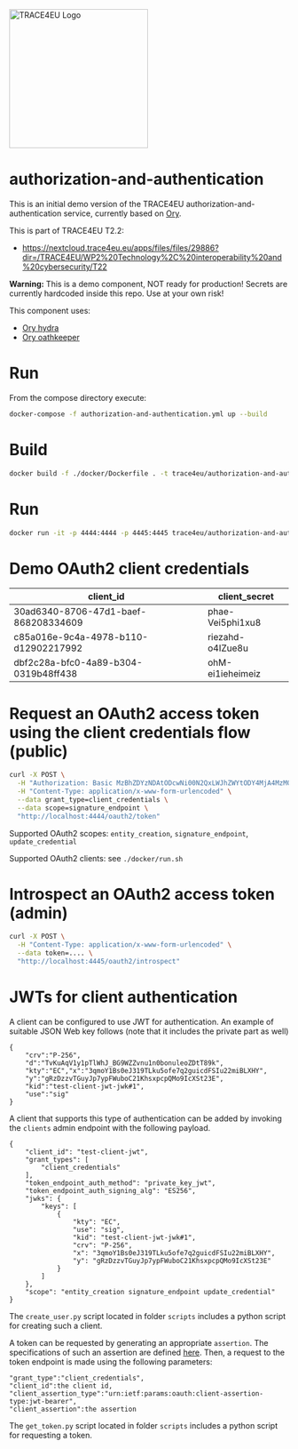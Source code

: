<img src="https://trace4eu.eu/wp-content/uploads/2023/09/Logo_TRACE4EU_horizontal_positive_RGB.png" width="250" alt="TRACE4EU Logo">

# authorization-and-authentication

This is an initial demo version of the TRACE4EU authorization-and-authentication service, currently based on [Ory](https://www.ory.sh/).

This is part of TRACE4EU T2.2:

* https://nextcloud.trace4eu.eu/apps/files/files/29886?dir=/TRACE4EU/WP2%20Technology%2C%20interoperability%20and%20cybersecurity/T22

**Warning:** This is a demo component, NOT ready for production! Secrets are currently hardcoded inside this repo. Use at your own risk!

This component uses:
* [Ory hydra](https://www.ory.sh/hydra/)
* [Ory oathkeeper](https://www.ory.sh/docs/oathkeeper)

# Run
From the compose directory execute:

```bash
docker-compose -f authorization-and-authentication.yml up --build
```

# Build

```bash
docker build -f ./docker/Dockerfile . -t trace4eu/authorization-and-authentication
```

# Run

```bash
docker run -it -p 4444:4444 -p 4445:4445 trace4eu/authorization-and-authentication
```

# Demo OAuth2 client credentials

| client_id                             | client_secret    |
|---------------------------------------|------------------|
| 30ad6340-8706-47d1-baef-868208334609  | phae-Vei5phi1xu8 |
| c85a016e-9c4a-4978-b110-d12902217992  | riezahd-o4IZue8u |
| dbf2c28a-bfc0-4a89-b304-0319b48ff438  | ohM-ei1ieheimeiz |

# Request an OAuth2 access token using the client credentials flow (public)

```bash
curl -X POST \
  -H "Authorization: Basic MzBhZDYzNDAtODcwNi00N2QxLWJhZWYtODY4MjA4MzM0NjA5OnBoYWUtVmVpNXBoaTF4dTg=" \
  -H "Content-Type: application/x-www-form-urlencoded" \
  --data grant_type=client_credentials \
  --data scope=signature_endpoint \
  "http://localhost:4444/oauth2/token"
```

Supported OAuth2 scopes: `entity_creation`, `signature_endpoint`, `update_credential`

Supported OAuth2 clients: see `./docker/run.sh`

# Introspect an OAuth2 access token (admin)

```bash
curl -X POST \
  -H "Content-Type: application/x-www-form-urlencoded" \
  --data token=.... \
  "http://localhost:4445/oauth2/introspect"
```
# JWTs for client authentication

A client can be configured to use JWT for authentication. An example of suitable
JSON Web key follows (note that it includes the private part as well)

```
{
    "crv":"P-256",
    "d":"TvKuAqV1y1pTlWhJ_BG9WZZvnu1n0bonuleoZDtT89k",
    "kty":"EC","x":"3qmoY1Bs0eJ319TLku5ofe7q2guicdFSIu22miBLXHY",
    "y":"gRzDzzvTGuyJp7ypFWuboC21KhsxpcpQMo9IcXSt23E",
    "kid":"test-client-jwt-jwk#1",
    "use":"sig"
}
```

A client that supports
this type of authentication can be added by invoking the `clients` admin endpoint
with the following payload.

```
{
    "client_id": "test-client-jwt",
    "grant_types": [
        "client_credentials"
    ],
    "token_endpoint_auth_method": "private_key_jwt",
    "token_endpoint_auth_signing_alg": "ES256",
    "jwks": {
        "keys": [
            {
                "kty": "EC",
                "use": "sig",
                "kid": "test-client-jwt-jwk#1",
                "crv": "P-256",
                "x": "3qmoY1Bs0eJ319TLku5ofe7q2guicdFSIu22miBLXHY",
                "y": "gRzDzzvTGuyJp7ypFWuboC21KhsxpcpQMo9IcXSt23E"
            }
        ]
    },
    "scope": "entity_creation signature_endpoint update_credential"
}
```
The `create_user.py` script located in folder `scripts` includes a python script
for creating such a client.

A token can be requested by generating an appropriate `assertion`. The 
specifications of such an assertion are defined [here](https://www.ory.sh/docs/hydra/guides/jwt#jwts-for-client-authentication).
Then, a request to the token endpoint is made using the following parameters:

```
"grant_type":"client_credentials",
"client_id":the client id,
"client_assertion_type":"urn:ietf:params:oauth:client-assertion-type:jwt-bearer",
"client_assertion":the assertion
```
The `get_token.py` script located in folder `scripts` includes a python script
for requesting a token.
